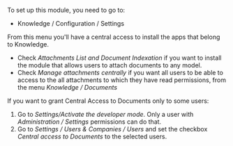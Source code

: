 To set up this module, you need to go to:

- Knowledge / Configuration / Settings

From this menu you'll have a central access to install the apps that
belong to Knowledge.

- Check *Attachments List and Document Indexation* if you want to
  install the module that allows users to attach documents to any model.
- Check *Manage attachments centrally* if you want all users to be able
  to access to the all attachments to which they have read permissions,
  from the menu *Knowledge / Documents*

If you want to grant Central Access to Documents only to some users:

1.  Go to *Settings/Activate the developer mode*. Only a user with
    *Administration / Settings* permissions can do that.
2.  Go to *Settings / Users & Companies / Users* and set the checkbox
    *Central access to Documents* to the selected users.
